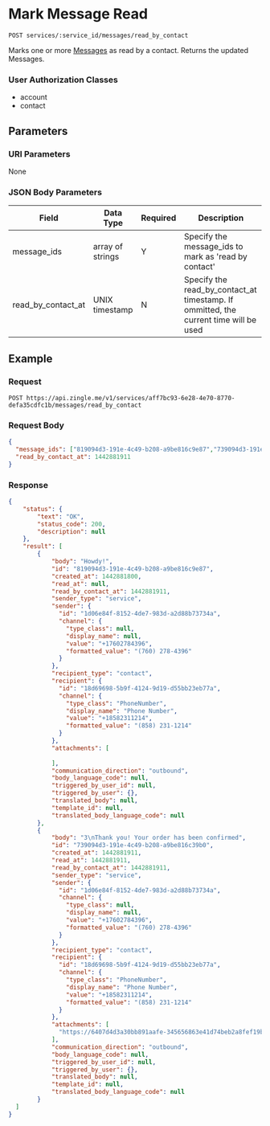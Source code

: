 # Mark Message Read

    POST services/:service_id/messages/read_by_contact
    
Marks one or more [Messages] as read by a contact. Returns the updated Messages.

### User Authorization Classes 
* account
* contact

## Parameters
### URI Parameters
None
### JSON Body Parameters
Field | Data Type | Required | Description
--- | --- | --- | ---
message_ids | array of strings | Y | Specify the message_ids to mark as 'read by contact'
read_by_contact_at | UNIX timestamp| N | Specify the read_by_contact_at timestamp.  If ommitted, the current time will be used

## Example
### Request

    POST https://api.zingle.me/v1/services/aff7bc93-6e28-4e70-8770-defa35cdfc1b/messages/read_by_contact
### Request Body 
```json
{
  "message_ids": ["819094d3-191e-4c49-b208-a9be816c9e87","739094d3-191e-4c49-b208-a9be816c39b0"],
  "read_by_contact_at": 1442881911
}
```
### Response
``` json
{
    "status": {
        "text": "OK",
        "status_code": 200,
        "description": null
    },
    "result": [
        {
            "body": "Howdy!",
            "id": "819094d3-191e-4c49-b208-a9be816c9e87",
            "created_at": 1442881800,
            "read_at": null,
            "read_by_contact_at": 1442881911,
            "sender_type": "service",
            "sender": {
              "id": "1d06e84f-8152-4de7-983d-a2d88b73734a",
              "channel": {
                "type_class": null,
                "display_name": null,
                "value": "+17602784396",
                "formatted_value": "(760) 278-4396"
              }
            },
            "recipient_type": "contact",
            "recipient": {
              "id": "18d69698-5b9f-4124-9d19-d55bb23eb77a",
              "channel": {
                "type_class": "PhoneNumber",
                "display_name": "Phone Number",
                "value": "+18582311214",
                "formatted_value": "(858) 231-1214"
              }
            },
            "attachments": [
              
            ],
            "communication_direction": "outbound",
            "body_language_code": null,
            "triggered_by_user_id": null,
            "triggered_by_user": {},
            "translated_body": null,
            "template_id": null,
            "translated_body_language_code": null
        },
        {
            "body": "3\nThank you! Your order has been confirmed",
            "id": "739094d3-191e-4c49-b208-a9be816c39b0",
            "created_at": 1442881911,
            "read_at": 1442881911,
            "read_by_contact_at": 1442881911,
            "sender_type": "service",
            "sender": {
              "id": "1d06e84f-8152-4de7-983d-a2d88b73734a",
              "channel": {
                "type_class": null,
                "display_name": null,
                "value": "+17602784396",
                "formatted_value": "(760) 278-4396"
              }
            },
            "recipient_type": "contact",
            "recipient": {
              "id": "18d69698-5b9f-4124-9d19-d55bb23eb77a",
              "channel": {
                "type_class": "PhoneNumber",
                "display_name": "Phone Number",
                "value": "+18582311214",
                "formatted_value": "(858) 231-1214"
              }
            },
            "attachments": [
              "https://6407d4d3a30bb891aafe-345656863e41d74beb2a8fef19bcbe4a.ssl.cf1.rackcdn.com/attachment_5713.gif"
            ],
            "communication_direction": "outbound",
            "body_language_code": null,
            "triggered_by_user_id": null,
            "triggered_by_user": {},
            "translated_body": null,
            "template_id": null,
            "translated_body_language_code": null
        }        
  ]
}
```
[Messages]: README.md
